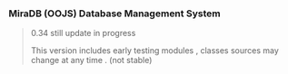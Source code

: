 ### MiraDB (OOJS) Database Management System 

> 0.34 still update in progress
>
> This version includes early testing modules , classes sources may change at any time . (not stable)
